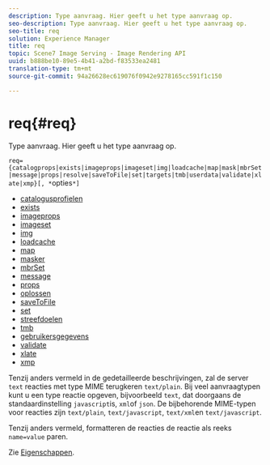 ```yaml
---
description: Type aanvraag. Hier geeft u het type aanvraag op.
seo-description: Type aanvraag. Hier geeft u het type aanvraag op.
seo-title: req
solution: Experience Manager
title: req
topic: Scene7 Image Serving - Image Rendering API
uuid: b888be10-89e5-4b41-a2bd-f83533ea2481
translation-type: tm+mt
source-git-commit: 94a26628ec619076f0942e9278165cc591f1c150

---
```



# req{#req}

Type aanvraag. Hier geeft u het type aanvraag op.

`req={catalogprops|exists|imageprops|imageset|img|loadcache|map|mask|mbrSet|message|props|resolve|saveToFile|set|targets|tmb|userdata|validate|xlate|xmp}[, *`opties`*]`

* [catalogusprofielen](r-catalogprops.md)
* [exists](r-exists.md)
* [imageprops](r-imageprops.md)
* [imageset](r-imageset-req.md)
* [img](r-img.md)
* [loadcache](r-loadcache.md)
* [map](r-map-req.md)
* [masker](r-mask-req.md)
* [mbrSet](r-mbrset.md)
* [message](r-message.md)
* [props](r-props.md)
* [oplossen](r-resolve.md)
* [saveToFile](r-savetofile.md)
* [set](r-set.md)
* [streefdoelen](r-targets.md)
* [tmb](r-tmb.md)
* [gebruikersgegevens](r-userdata.md)
* [validate](r-is-http-validate.md)
* [xlate](r-xlate.md)
* [xmp](r-xmp.md)

Tenzij anders vermeld in de gedetailleerde beschrijvingen, zal de server `text` reacties met type MIME terugkeren `text/plain`. Bij veel aanvraagtypen kunt u een type reactie opgeven, bijvoorbeeld `text`, dat doorgaans de standaardinstelling `javascript`is, `xml`of `json`. De bijbehorende MIME-typen voor reacties zijn `text/plain`, `text/javascript`, `text/xml`en `text/javascript`.

Tenzij anders vermeld, formatteren de reacties de reactie als reeks `name=value` paren.

Zie [Eigenschappen](../../../../../../is-api/http-ref/image-serving-api-ref/c-http-protocol-reference/c-response-data/c-properties/c-properties.md#concept-49c609fd6de942cab422ee412353c9d9).

